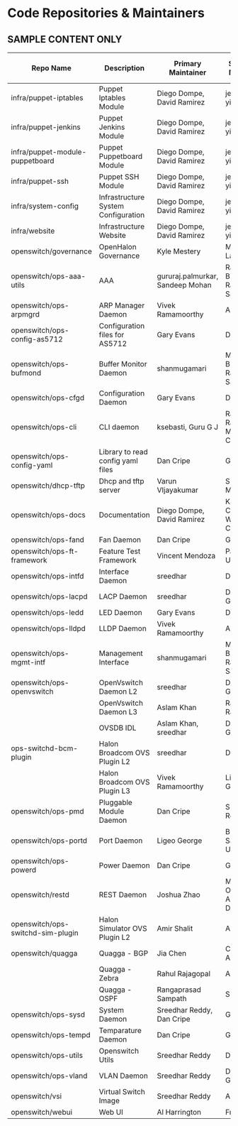 # Code Repositories & Maintainers

## SAMPLE CONTENT ONLY

|Repo Name | Description | Primary Maintainer | Secondary Maintainer | +2 Transitioned | All scripts enabled | Pending CIT owner |
|-----|-------------|--------------------|----------------------|-----------------|---------------------|-------------------|
|infra/puppet-iptables | Puppet Iptables Module | Diego Dompe, David Ramirez | jennahung, yingwang | yes | n/a | n/a |
|infra/puppet-jenkins | Puppet Jenkins Module | Diego Dompe, David Ramirez | jennahung, yingwang | yes | n/a | n/a |
|infra/puppet-module-puppetboard | Puppet Puppetboard Module | Diego Dompe, David Ramirez | jennahung, yingwang | yes | n/a | n/a |
|infra/puppet-ssh | Puppet SSH Module | Diego Dompe, David Ramirez | jennahung, yingwang | yes | n/a | n/a |
|infra/system-config | Infrastructure System Configuration | Diego Dompe, David Ramirez | jennahung, yingwang | yes | n/a | n/a |
|infra/website | Infrastructure Website | Diego Dompe, David Ramirez | jennahung, yingwang | yes | n/a | n/a |
|openswitch/governance | OpenHalon Governance | Kyle Mestery | Mark Lambert | To be added | n/a | n/a |
|openswitch/ops-aaa-utils | AAA | gururaj.palmurkar, Sandeep Mohan | Ram Bhadravati, Rangaprasad Sampath | yes | no | Ajay |
|openswitch/ops-arpmgrd | ARP Manager Daemon | Vivek Ramamoorthy | Aslam Khan | yes | in progress | Kalpana |
|openswitch/ops-config-as5712 | Configuration files for AS5712 | Gary Evans | Dan Cripe | yes | n/a | Gary |
|openswitch/ops-bufmond | Buffer Monitor Daemon | shanmugamari | Mohan Ram Bhadravati, Rangaprasad Sampath | yes | no | Ajay |
|openswitch/ops-cfgd | Configuration Daemon | Gary Evans | Dan Cripe | no | no | Gary |
|openswitch/ops-cli | CLI daemon | ksebasti, Guru G J | Rahul Rajagopal, Madhulika  Celestian | to be added | in progress | Kalpana |
|openswitch/ops-config-yaml | Library to read config yaml files | Dan Cripe | Gary Evans | no | no | Gary |
|openswitch/dhcp-tftp | Dhcp and tftp server | Varun VIjayakumar | Siva Muthusamy | yes | no | Shreeni |
|openswitch/ops-docs | Documentation | Diego Dompe, David Ramirez | Kattia Chaves, Walinton Cambronero | yes | no | Vince |
|openswitch/ops-fand | Fan Daemon | Dan Cripe | Gary Evans | yes | no | Gary |
|openswitch/ops-ft-framework | Feature Test Framework | Vincent Mendoza | Payal Upadhyaya | yes | no | Vince |
|openswitch/ops-intfd | Interface Daemon | sreedhar | Dan Cripe | yes | no | Gary |
|openswitch/ops-lacpd | LACP Daemon | sreedhar | Dan Cripe, Gary Evans | yes | no | Gary |
|openswitch/ops-ledd | LED Daemon | Gary Evans | Dan Cripe | yes | no | Gary |
|openswitch/ops-lldpd | LLDP Daemon | Vivek Ramamoorthy | Amir Shalit | yes | no | Oleg |
|openswitch/ops-mgmt-intf | Management Interface | shanmugamari | Mohan Ram Bhadravati, Rangaprasad Sampath | yes | no | Ajay |
|openswitch/ops-openvswitch | OpenVswitch Daemon L2 | sreedhar | Dan Cripe, Gary Evans | yes | in progress | Kalpana |
| |OpenVswitch Daemon L3 | Aslam Khan | Rahul Rajagopal | yes | | |
| |OVSDB IDL | Aslam Khan, sreedhar | Dan Cripe, Gary Evans | yes | | |
|ops-switchd-bcm-plugin | Halon Broadcom OVS Plugin L2 | sreedhar | Dan Cripe | no change | no | Gary |
| |Halon Broadcom OVS Plugin L3 | Vivek Ramamoorthy | Ligeo George | no change | | |
|openswitch/ops-pmd | Pluggable Module Daemon | Dan Cripe | Sreedhar Reddy | yes | no | Gary |
|openswitch/ops-portd | Port Daemon | Ligeo George | Bhaskar Sarma Upadhyayula | yes | in progress | Kalpana |
|openswitch/ops-powerd | Power Daemon | Dan Cripe | Gary Evans | yes | no | Gary |
|openswitch/restd | REST Daemon | Joshua Zhao | Mir M Ali, Oleg Spirt, Allan Delgado | yes | no | Oleg |
|openswitch/ops-switchd-sim-plugin | Halon Simulator OVS Plugin L2 | Amir Shalit | Aslam Khan | yes | in progress | Kalpana |
|openswitch/quagga | Quagga - BGP | Jia Chen | Cihangir Akyol | yes | in progress | Kalpana |
| |Quagga - Zebra | Rahul Rajagopal | Aslam Khan | yes | | |
| |Quagga - OSPF | Rangaprasad Sampath | Suresh | yes | | |    
|openswitch/ops-sysd | System Daemon | Sreedhar Reddy, Dan Cripe | Gary Evans | yes | no | Gary |
|openswitch/ops-tempd | Temparature Daemon | Dan Cripe | Gary Evans | yes | no | Gary |
|openswitch/ops-utils | Openswitch Utils | Sreedhar Reddy | Dan Cripe | yes | no | Gary |
|openswitch/ops-vland | VLAN Daemon | Sreedhar Reddy | Dan Cripe, Gary Evans | yes | no | Gary |
|openswitch/vsi | Virtual Switch Image | Sreedhar Reddy | Amir Shalit | yes | no | Gary |
|openswitch/webui | Web UI | Al Harrington | Frank Wood | yes | no | Al |
